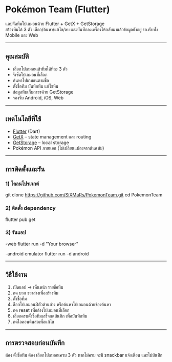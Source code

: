 # Pokémon Team (Flutter)

แอปจัดทีมโปเกมอนด้วย Flutter + GetX + GetStorage  
สร้างทีมได้ 3 ตัว เลือก/ค้นหา/แก้ไข/ลบ และบันทึกลงเครื่องให้กลับมาแล้วข้อมูลยังอยู่ รองรับทั้ง Mobile และ Web

---

## คุณสมบัติ
- เลือกโปเกมอนเข้าทีมได้ทีละ 3 ตัว
- รีเซ็ตโปเกมอนที่เลือก
- ค้นหาโปเกมอนตามชื่อ  
- ตั้งชื่อทีม บันทึกทีม แก้ไขทีม
- ข้อมูลทีมเก็บถาวรด้วย GetStorage
- รองรับ Android, iOS, Web  

---

## เทคโนโลยีที่ใช้
- [Flutter](https://flutter.dev/) (Dart)  
- [GetX](https://pub.dev/packages/get) – state management และ routing  
- [GetStorage](https://pub.dev/packages/get_storage) – local storage  
- Pokémon API ภายนอก (ไม่เปลี่ยนแปลงจากต้นฉบับ)  

---

## การติดตั้งและรัน

### 1) โคลนโปรเจกต์
git clone https://github.com/SiXMaRs/PokemonTeam.git
cd PokemonTeam

### 2) ติดตั้ง dependency
flutter pub get

### 3) รันแอป
-web
flutter run -d "Your browser"

-android emulator
flutter run -d android

---

## วิธีใช้งาน
1. เปิดแอป → เห็นหน้า รายชื่อทีม
2. กด บวก ขวาล่างเพื่อสร้างทีม
3. ตั้งชื่อทีม
4. ลือกโปเกมอน3ตัวด้านล่าง หรือค้นหาโปเกมอนด้วยช่องค้นหา
5. กด reset เพื่อล้างโปเกมอนที่เลือก
6. เลือกครบตั้งชื่อทีมเสร็จกดบันทึก เพื่อบันทึกทีม
7. กดไอคอนดินสอเพื่อแก้ไข

---

## การตรวจสอบก่อนบันทึก
ต้อง ตั้งชื่อทีม
ต้อง เลือกโปเกมอนครบ 3 ตัว
หากไม่ครบ จะมี snackbar แจ้งเตือน และไม่บันทึก
